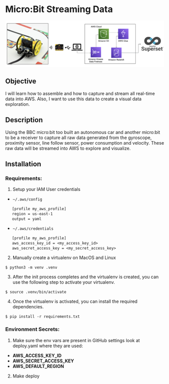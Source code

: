 # Micro:Bit Streaming Data

![](result.png)

## Objective
I will learn how to assemble and how to capture and stream all real-time data into AWS. 
Also, I want to use this data to create a visual data exploration.

## Description
Using the BBC micro:bit too built an autonomous car and another micro:bit to be a receiver to capture all raw data 
generated from the gyroscope, proximity sensor, line follow sensor, power consumption and velocity. 
These raw data will be streamed into AWS to explore and visualize.

## Installation

### Requirements:

1) Setup your IAM User credentials
- ```~/.aws/config```
```
   [profile my_aws_profile]
   region = us-east-1
   output = yaml
```
  - ```~/.aws/credentials```
```
   [profile my_aws_profile]
   aws_access_key_id = <my_access_key_id> 
   aws_secret_access_key = <my_secret_access_key>
 ```
2) Manually create a virtualenv on MacOS and Linux
```shell script
$ python3 -m venv .venv
```
3) After the init process completes and the virtualenv is created, you can use the following
step to activate your virtualenv.
```shell script
$ source .venv/bin/activate
```
4) Once the virtualenv is activated, you can install the required dependencies.
```shell script
$ pip install -r requirements.txt
```

### Environment Secrets:
1) Make sure the env vars are present in GitHub settings look at deploy.yaml where they are used:
 - **AWS_ACCESS_KEY_ID**
 - **AWS_SECRET_ACCESS_KEY**
 - **AWS_DEFAULT_REGION**
2) Make deploy
